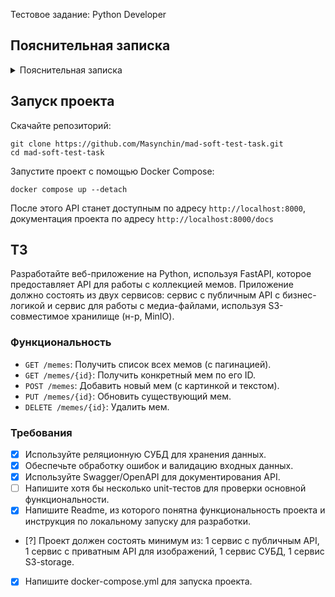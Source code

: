 Тестовое задание: Python Developer

## Пояснительная записка

<details>
  <summary>Пояснительная записка</summary>
  Так как до этого я не работал с S3, и в ТЗ это не обговаривается явно,
  то S3 я использовал только как хранилище изображений. Ссылки же на изображения
  храню в СУБД. В АПИ вместо самих изображений отдаю ссылки, по которым
  можно получить само изображение.
</details>

## Запуск проекта

Скачайте репозиторий:

~~~shell
git clone https://github.com/Masynchin/mad-soft-test-task.git
cd mad-soft-test-task
~~~

Запустите проект с помощью Docker Compose:

~~~shell
docker compose up --detach
~~~

После этого API станет доступным по адресу `http://localhost:8000`,
документация проекта по адресу `http://localhost:8000/docs`

## ТЗ

Разработайте веб-приложение на Python, используя FastAPI, которое предоставляет
API для работы с коллекцией мемов. Приложение должно состоять из двух сервисов:
сервис с публичным API с бизнес-логикой и сервис для работы с медиа-файлами,
используя S3-совместимое хранилище (н-р, MinIO).
 
### Функциональность

- `GET /memes`: Получить список всех мемов (с пагинацией).
- `GET /memes/{id}`: Получить конкретный мем по его ID.
- `POST /memes`: Добавить новый мем (с картинкой и текстом).
- `PUT /memes/{id}`: Обновить существующий мем.
- `DELETE /memes/{id}`: Удалить мем. 

### Требования

- [x] Используйте реляционную СУБД для хранения данных.
- [x] Обеспечьте обработку ошибок и валидацию входных данных.
- [x] Используйте Swagger/OpenAPI для документирования API.
- [ ] Напишите хотя бы несколько unit-тестов для проверки основной функциональности.
- [x] Напишите Readme, из которого понятна функциональность проекта и инструкция по локальному запуску для разработки.
- [?] Проект должен состоять минимум из: 1 сервис с публичным API, 1 сервис с приватным API для изображений, 1 сервис СУБД, 1 сервис S3-storage.
- [x] Напишите docker-compose.yml для запуска проекта.
